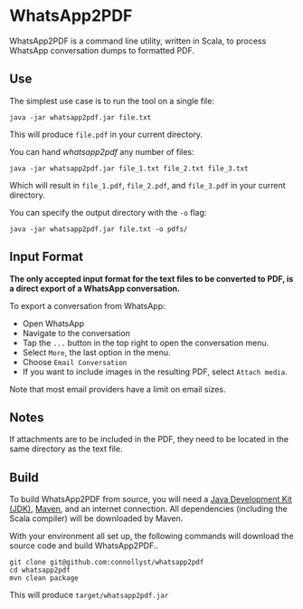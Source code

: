 WhatsApp2PDF
============

WhatsApp2PDF is a command line utility, written in Scala, to process WhatsApp
conversation dumps to formatted PDF.


Use
---

The simplest use case is to run the tool on a single file:

    java -jar whatsapp2pdf.jar file.txt

This will produce `file.pdf` in your current directory.

You can hand _whatsapp2pdf_ any number of files:

    java -jar whatsapp2pdf.jar file_1.txt file_2.txt file_3.txt

Which will result in `file_1.pdf`, `file_2.pdf`, and `file_3.pdf` in your
current directory.

You can specify the output directory with the `-o` flag:

    java -jar whatsapp2pdf.jar file.txt -o pdfs/


Input Format
------------

**The only accepted input format for the text files to be converted to PDF, is
a direct export of a WhatsApp conversation.**

To export a conversation from WhatsApp:
* Open WhatsApp
* Navigate to the conversation
* Tap the `...` button in the top right to open the conversation menu.
* Select `More`, the last option in the menu.
* Choose `Email Conversation`
* If you want to include images in the resulting PDF, select `Attach media`.

Note that most email providers have a limit on email sizes.


Notes
-----

If attachments are to be included in the PDF, they need to be located in the
same directory as the text file.


Build
-----
To build WhatsApp2PDF from source, you will need a
[Java Development Kit (JDK)](http://www.oracle.com/technetwork/java/javase/downloads),
[Maven](http://maven.apache.org/), and an internet connection. All dependencies
(including the Scala compiler) will be downloaded by Maven.

With your environment all set up, the following commands will download the
source code and build WhatsApp2PDF..

    git clone git@github.com:connollyst/whatsapp2pdf
    cd whatsapp2pdf
    mvn clean package

This will produce `target/whatsapp2pdf.jar`